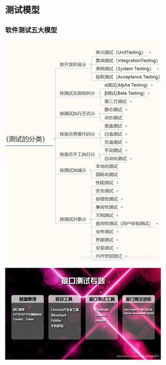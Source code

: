 # 测试模型

## 软件测试五大模型

![](../../.gitbook/assets/image%20%286%29.png)

![](../../.gitbook/assets/image%20%2811%29.png)

